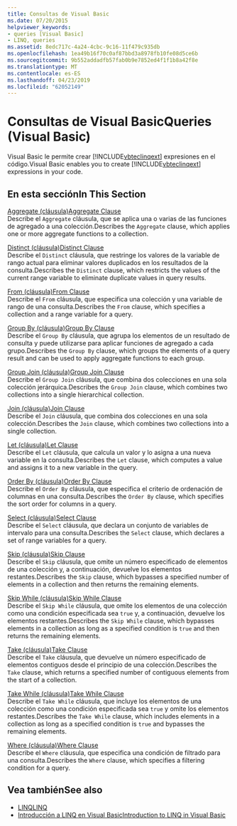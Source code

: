 ```yaml
---
title: Consultas de Visual Basic
ms.date: 07/20/2015
helpviewer_keywords:
- queries [Visual Basic]
- LINQ, queries
ms.assetid: 8edc717c-4a24-4cbc-9c16-11f479c935db
ms.openlocfilehash: 1ea49b16f70c0af87bbd3a8978fb10fe08d5ce6b
ms.sourcegitcommit: 9b552addadfb57fab0b9e7852ed4f1f1b8a42f8e
ms.translationtype: MT
ms.contentlocale: es-ES
ms.lasthandoff: 04/23/2019
ms.locfileid: "62052149"
---
```

# <a name="queries-visual-basic"></a><span data-ttu-id="60938-102">Consultas de Visual Basic</span><span class="sxs-lookup"><span data-stu-id="60938-102">Queries (Visual Basic)</span></span>
<span data-ttu-id="60938-103">Visual Basic le permite crear [!INCLUDE[vbteclinqext](~/includes/vbteclinqext-md.md)] expresiones en el código.</span><span class="sxs-lookup"><span data-stu-id="60938-103">Visual Basic enables you to create [!INCLUDE[vbteclinqext](~/includes/vbteclinqext-md.md)] expressions in your code.</span></span>  
  
## <a name="in-this-section"></a><span data-ttu-id="60938-104">En esta sección</span><span class="sxs-lookup"><span data-stu-id="60938-104">In This Section</span></span>  
 [<span data-ttu-id="60938-105">Aggregate (cláusula)</span><span class="sxs-lookup"><span data-stu-id="60938-105">Aggregate Clause</span></span>](../../../visual-basic/language-reference/queries/aggregate-clause.md)  
 <span data-ttu-id="60938-106">Describe el `Aggregate` cláusula, que se aplica una o varias de las funciones de agregado a una colección.</span><span class="sxs-lookup"><span data-stu-id="60938-106">Describes the `Aggregate` clause, which applies one or more aggregate functions to a collection.</span></span>  
  
 [<span data-ttu-id="60938-107">Distinct (cláusula)</span><span class="sxs-lookup"><span data-stu-id="60938-107">Distinct Clause</span></span>](../../../visual-basic/language-reference/queries/distinct-clause.md)  
 <span data-ttu-id="60938-108">Describe el `Distinct` cláusula, que restringe los valores de la variable de rango actual para eliminar valores duplicados en los resultados de la consulta.</span><span class="sxs-lookup"><span data-stu-id="60938-108">Describes the `Distinct` clause, which restricts the values of the current range variable to eliminate duplicate values in query results.</span></span>  
  
 [<span data-ttu-id="60938-109">From (cláusula)</span><span class="sxs-lookup"><span data-stu-id="60938-109">From Clause</span></span>](../../../visual-basic/language-reference/queries/from-clause.md)  
 <span data-ttu-id="60938-110">Describe el `From` cláusula, que especifica una colección y una variable de rango de una consulta.</span><span class="sxs-lookup"><span data-stu-id="60938-110">Describes the `From` clause, which specifies a collection and a range variable for a query.</span></span>  
  
 [<span data-ttu-id="60938-111">Group By (cláusula)</span><span class="sxs-lookup"><span data-stu-id="60938-111">Group By Clause</span></span>](../../../visual-basic/language-reference/queries/group-by-clause.md)  
 <span data-ttu-id="60938-112">Describe el `Group By` cláusula, que agrupa los elementos de un resultado de consulta y puede utilizarse para aplicar funciones de agregado a cada grupo.</span><span class="sxs-lookup"><span data-stu-id="60938-112">Describes the `Group By` clause, which groups the elements of a query result and can be used to apply aggregate functions to each group.</span></span>  
  
 [<span data-ttu-id="60938-113">Group Join (cláusula)</span><span class="sxs-lookup"><span data-stu-id="60938-113">Group Join Clause</span></span>](../../../visual-basic/language-reference/queries/group-join-clause.md)  
 <span data-ttu-id="60938-114">Describe el `Group Join` cláusula, que combina dos colecciones en una sola colección jerárquica.</span><span class="sxs-lookup"><span data-stu-id="60938-114">Describes the `Group Join` clause, which combines two collections into a single hierarchical collection.</span></span>  
  
 [<span data-ttu-id="60938-115">Join (cláusula)</span><span class="sxs-lookup"><span data-stu-id="60938-115">Join Clause</span></span>](../../../visual-basic/language-reference/queries/join-clause.md)  
 <span data-ttu-id="60938-116">Describe el `Join` cláusula, que combina dos colecciones en una sola colección.</span><span class="sxs-lookup"><span data-stu-id="60938-116">Describes the `Join` clause, which combines two collections into a single collection.</span></span>  
  
 [<span data-ttu-id="60938-117">Let (cláusula)</span><span class="sxs-lookup"><span data-stu-id="60938-117">Let Clause</span></span>](../../../visual-basic/language-reference/queries/let-clause.md)  
 <span data-ttu-id="60938-118">Describe el `Let` cláusula, que calcula un valor y lo asigna a una nueva variable en la consulta.</span><span class="sxs-lookup"><span data-stu-id="60938-118">Describes the `Let` clause, which computes a value and assigns it to a new variable in the query.</span></span>  
  
 [<span data-ttu-id="60938-119">Order By (cláusula)</span><span class="sxs-lookup"><span data-stu-id="60938-119">Order By Clause</span></span>](../../../visual-basic/language-reference/queries/order-by-clause.md)  
 <span data-ttu-id="60938-120">Describe el `Order By` cláusula, que especifica el criterio de ordenación de columnas en una consulta.</span><span class="sxs-lookup"><span data-stu-id="60938-120">Describes the `Order By` clause, which specifies the sort order for columns in a query.</span></span>  
  
 [<span data-ttu-id="60938-121">Select (cláusula)</span><span class="sxs-lookup"><span data-stu-id="60938-121">Select Clause</span></span>](../../../visual-basic/language-reference/queries/select-clause.md)  
 <span data-ttu-id="60938-122">Describe el `Select` cláusula, que declara un conjunto de variables de intervalo para una consulta.</span><span class="sxs-lookup"><span data-stu-id="60938-122">Describes the `Select` clause, which declares a set of range variables for a query.</span></span>  
  
 [<span data-ttu-id="60938-123">Skip (cláusula)</span><span class="sxs-lookup"><span data-stu-id="60938-123">Skip Clause</span></span>](../../../visual-basic/language-reference/queries/skip-clause.md)  
 <span data-ttu-id="60938-124">Describe el `Skip` cláusula, que omite un número especificado de elementos de una colección y, a continuación, devuelve los elementos restantes.</span><span class="sxs-lookup"><span data-stu-id="60938-124">Describes the `Skip` clause, which bypasses a specified number of elements in a collection and then returns the remaining elements.</span></span>  
  
 [<span data-ttu-id="60938-125">Skip While (cláusula)</span><span class="sxs-lookup"><span data-stu-id="60938-125">Skip While Clause</span></span>](../../../visual-basic/language-reference/queries/skip-while-clause.md)  
 <span data-ttu-id="60938-126">Describe el `Skip While` cláusula, que omite los elementos de una colección como una condición especificada sea `true` y, a continuación, devuelve los elementos restantes.</span><span class="sxs-lookup"><span data-stu-id="60938-126">Describes the `Skip While` clause, which bypasses elements in a collection as long as a specified condition is `true` and then returns the remaining elements.</span></span>  
  
 [<span data-ttu-id="60938-127">Take (cláusula)</span><span class="sxs-lookup"><span data-stu-id="60938-127">Take Clause</span></span>](../../../visual-basic/language-reference/queries/take-clause.md)  
 <span data-ttu-id="60938-128">Describe el `Take` cláusula, que devuelve un número especificado de elementos contiguos desde el principio de una colección.</span><span class="sxs-lookup"><span data-stu-id="60938-128">Describes the `Take` clause, which returns a specified number of contiguous elements from the start of a collection.</span></span>  
  
 [<span data-ttu-id="60938-129">Take While (cláusula)</span><span class="sxs-lookup"><span data-stu-id="60938-129">Take While Clause</span></span>](../../../visual-basic/language-reference/queries/take-while-clause.md)  
 <span data-ttu-id="60938-130">Describe el `Take While` cláusula, que incluye los elementos de una colección como una condición especificada sea `true` y omite los elementos restantes.</span><span class="sxs-lookup"><span data-stu-id="60938-130">Describes the `Take While` clause, which includes elements in a collection as long as a specified condition is `true` and bypasses the remaining elements.</span></span>  
  
 [<span data-ttu-id="60938-131">Where (cláusula)</span><span class="sxs-lookup"><span data-stu-id="60938-131">Where Clause</span></span>](../../../visual-basic/language-reference/queries/where-clause.md)  
 <span data-ttu-id="60938-132">Describe el `Where` cláusula, que especifica una condición de filtrado para una consulta.</span><span class="sxs-lookup"><span data-stu-id="60938-132">Describes the `Where` clause, which specifies a filtering condition for a query.</span></span>  
  
## <a name="see-also"></a><span data-ttu-id="60938-133">Vea también</span><span class="sxs-lookup"><span data-stu-id="60938-133">See also</span></span>

- [<span data-ttu-id="60938-134">LINQ</span><span class="sxs-lookup"><span data-stu-id="60938-134">LINQ</span></span>](../../../visual-basic/programming-guide/language-features/linq/index.md)
- [<span data-ttu-id="60938-135">Introducción a LINQ en Visual Basic</span><span class="sxs-lookup"><span data-stu-id="60938-135">Introduction to LINQ in Visual Basic</span></span>](../../../visual-basic/programming-guide/language-features/linq/introduction-to-linq.md)
